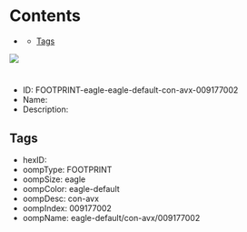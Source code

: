 



Contents
========

* [](#)
	* [Tags](#tags)
  
![][im]
# 

- ID: FOOTPRINT-eagle-eagle-default-con-avx-009177002
- Name: 
- Description: 

## Tags

- hexID: 
- oompType: FOOTPRINT
- oompSize: eagle
- oompColor: eagle-default
- oompDesc: con-avx
- oompIndex: 009177002
- oompName: eagle-default/con-avx/009177002



[im]: image.png
